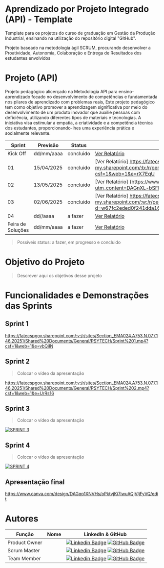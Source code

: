 # Aprendizado por Projeto Integrado (API) - Template

Template para os projetos do curso de graduação em Gestão da Produção Industrial, ensinando na utilização do repositório digital "GitHub". 

Projeto baseado na metodologia ágil SCRUM, procurando desenvolver a Proatividade, Autonomia, Colaboração e Entrega de Resultados dos estudantes envolvidos

# Projeto (API) 
Projeto pedagógico alicerçado na Metodologia API para ensino-aprendizado focado no desenvolvimento de competências e fundamentada nos pilares de aprendizado com problemas reais, Este projeto pedagógico tem como objetivo promover a aprendizagem significativa por meio do desenvolvimento de um produto inovador que auxilie pessoas com deficiência, utilizando diferentes tipos de materiais e tecnologias. A iniciativa visa estimular a empatia, a criatividade e a competência técnica dos estudantes, proporcionando-lhes uma experiência prática e socialmente relevante.


Sprint | Previsão | Status| Histórico|
|------|--------|------|--------|
|Kick Off | dd/mm/aaaa | concluido| [Ver Relatório](file:///C:/Users/Fatec/Desktop/SPRINT%201%202025.pdf)
|01 | 15/04/2025 | concluido| [Ver Relatório]  https://fatecspgov-my.sharepoint.com/:b:/r/personal/pedro_prado8_fatec_sp_gov_br/Documents/SPRINT%201%202025.pdf?csf=1&web=1&e=rX7EqU
|02|13/05/2025| concluido |[Ver Relatório] (https://www.canva.com/design/DAGnXL-bSFM/8viWsiYRn2tla155C94kyg/edit?utm_content=DAGnXL-bSFM&utm_campaign=designshare&utm_medium=link2&utm_source=sharebutton)
|03| 02/06/2025 |concluido|[Ver Relatório] https://fatecspgov-my.sharepoint.com/:w:/r/personal/pedro_prado8_fatec_sp_gov_br/Documents/Sprint%203.docx?d=w67fc2eded0f241dda169ccd143f29415&csf=1&web=1&e=wm4fdH
|04| dd//aaaa |a fazer |[Ver Relatório](https://fatecsjc-prd.azurewebsites.net/downloads/estagio/modelo_relatorio_estagio_gpi.docx) |
|Feira de Soluções|dd/mm/aaaa |a fazer |[Ver Relatório](https://fatecsjc-prd.azurewebsites.net/downloads/estagio/modelo_relatorio_estagio_gpi.docx) | 

> Possíveis status: a fazer, em progresso e concluido

# Objetivo do Projeto
>Descrever aqui os objetivos desse projeto

# Funcionalidades e Demonstrações das Sprints

## Sprint 1

https://fatecspgov.sharepoint.com/:v:/r/sites/Section_EMA024.A753.N.077.146.20251/Shared%20Documents/General/PSYTECH/Sprint%201.mp4?csf=1&web=1&e=vbQiIN


## Sprint 2
>Colocar o vídeo da apresentação
>
https://fatecspgov.sharepoint.com/:v:/r/sites/Section_EMA024.A753.N.077.146.20251/Shared%20Documents/General/PSYTECH/Sprint%202.mp4?csf=1&web=1&e=UrRs16

## Sprint 3
>Colocar o vídeo da apresentação

[![SPRINT 3](https://img.youtube.com/vi/codigo_do_seu_video/0.jpg)](https://youtu.be/codigo_do_seu_video)


## Sprint 4
>Colocar o vídeo da apresentação

[![SPRINT 4](https://img.youtube.com/vi/codigo_do_seu_video/0.jpg)](https://youtu.be/codigo_do_seu_video)


## Apresentação final
https://www.canva.com/design/DAGqp1XNVHs/oPktvjKi7iwuAQjVIjFyVQ/edit


# Autores
| Função | Nome |  LinkedIn & GitHub |
| - | - | - |
|Product Owner| | [![Linkedin Badge](https://img.shields.io/badge/Linkedin-blue?style=flat-square&logo=Linkedin&logoColor=white)]() [![GitHub Badge](https://img.shields.io/badge/GitHub-111217?style=flat-square&logo=github&logoColor=white)]()|
|Scrum Master| | [![Linkedin Badge](https://img.shields.io/badge/Linkedin-blue?style=flat-square&logo=Linkedin&logoColor=white)]() [![GitHub Badge](https://img.shields.io/badge/GitHub-111217?style=flat-square&logo=github&logoColor=white)]()|
|Team Member| | [![Linkedin Badge](https://img.shields.io/badge/Linkedin-blue?style=flat-square&logo=Linkedin&logoColor=white)]() [![GitHub Badge](https://img.shields.io/badge/GitHub-111217?style=flat-square&logo=github&logoColor=white)]()|
